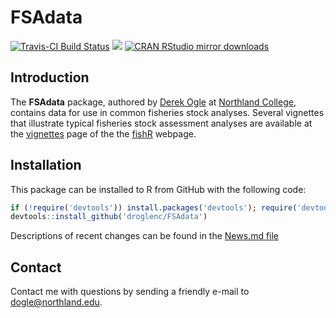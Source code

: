 FSAdata
=======
[![Travis-CI Build Status](https://travis-ci.org/droglenc/FSAdata.svg?branch=master)](https://travis-ci.org/droglenc/FSAdata)
[![](http://www.r-pkg.org/badges/version/FSAdata)](http://www.r-pkg.org/pkg/FSAdata)
[![CRAN RStudio mirror downloads](http://cranlogs.r-pkg.org/badges/FSAdata)](http://www.r-pkg.org/pkg/FSAdata)

## Introduction
The **FSAdata** package, authored by [Derek Ogle](http://droglenc.wordpress.com/) at [Northland College](http://www.northland.edu/), contains data for use in common fisheries stock analyses.  Several vignettes that illustrate typical fisheries stock assessment analyses are available at the <a href="https://fishr.wordpress.com/vignettes/" target="_blank">vignettes</a> page of the the <a href="https://fishr.wordpress.com/" target="_blank">fishR</a> webpage.

## Installation
This package can be installed to R from GitHub with the following code:

```r
if (!require('devtools')) install.packages('devtools'); require('devtools')
devtools::install_github('droglenc/FSAdata')
```

Descriptions of recent changes can be found in the [News.md file](https://github.com/droglenc/FSAdata/blob/master/NEWS.md)

## Contact
Contact me with questions by sending a friendly e-mail to <dogle@northland.edu>.
